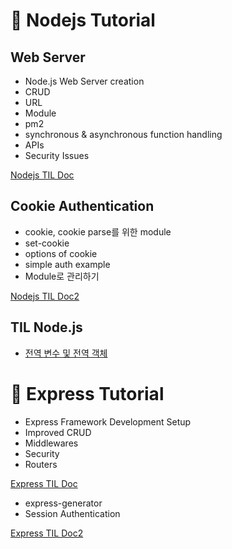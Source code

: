# 📝 Nodejs Tutorial
## Web Server 
- Node.js Web Server creation
- CRUD
- URL
- Module
- pm2
- synchronous & asynchronous function handling
- APIs
- Security Issues

[Nodejs TIL Doc](./Nodejs/note.md)

## Cookie Authentication
- cookie, cookie parse를 위한 module
- set-cookie
- options of cookie
- simple auth example
- Module로 관리하기

[Nodejs TIL Doc2](./Nodejs/note2.md)

## TIL Node.js
- [전역 변수 및 전역 객체](./Nodejs/note3.md)
# 📝 Express Tutorial
- Express Framework Development Setup
- Improved CRUD
- Middlewares
- Security
- Routers

[Express TIL Doc](./Express/note.md)

- express-generator
- Session Authentication

[Express TIL Doc2](./Express/note2.md)